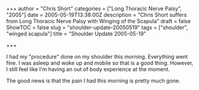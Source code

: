 +++
author = "Chris Short"
categories = ["Long Thoracic Nerve Palsy", "2005"]
date = 2005-05-19T13:38:00Z
description = "Chris Short suffers from Long Thoracic Nerve Palsy with Winging of the Scapula"
draft = false
ShowTOC = false
slug = "shoulder-update-20050519"
tags = ["shoulder", "winged scapula"]
title = "Shoulder Update 2005-05-19"

+++

I had my "procedure" done on my shoulder this morning. Everything went fine. I was asleep and woke up and mobile so that is a good thing. However, I still feel like I'm having an out of body experience at the moment.

The good news is that the pain I had this morning is pretty much gone.